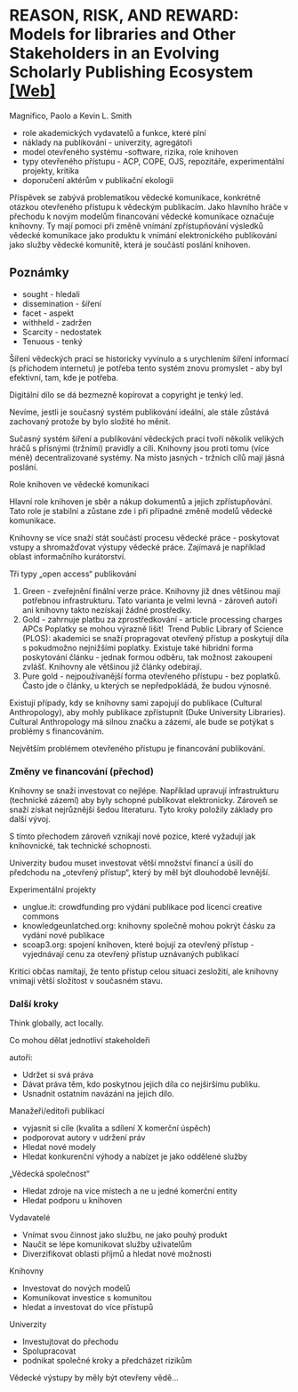 # REASON, RISK, AND REWARD: Models for libraries and Other Stakeholders in an Evolving Scholarly Publishing Ecosystem [[Web]](https://culanth.org/articles/735-reason-risk-and-reward-models-for-libraries-and)

Magnifico, Paolo a Kevin L. Smith

- role akademických vydavatelů a funkce, které plní
- náklady na publikování - univerzity, agregátoři
- model otevřeného systému -software, rizika, role knihoven
- typy otevřeného přístupu - ACP, COPE, OJS, repozitáře, experimentální projekty, kritika
- doporučení aktérům v publikační ekologii

Příspěvek se zabývá problematikou vědecké komunikace, konkrétně otázkou otevřeného přístupu k vědeckým publikacím. Jako hlavního hráče v přechodu k novým modelům financování vědecké komunikace označuje knihovny. Ty mají pomoci při změně vnímání zpřístupňování výsledků vědecké komunikace jako produktu k vnímání elektronického publikování jako služby vědecké komunitě, která je součástí poslání knihoven. 


## Poznámky

- sought - hledali
- dissemination - šíření
- facet - aspekt
- withheld - zadržen
- Scarcity - nedostatek
- Tenuous - tenký


Šíření vědeckých prací se historicky vyvinulo a s urychlením šíření informací (s příchodem internetu) je potřeba tento systém znovu promyslet - aby byl efektivní, tam, kde je potřeba.

Digitální dílo se dá bezmezně kopírovat a copyright je tenký led.

Nevíme, jestli je současný systém publikování ideální, ale stále zůstává zachovaný protože by bylo složité ho měnit.

Sučasný systém šíření a publikování vědeckých prací tvoří několik velikých hráčů s přísnými (tržními) pravidly a cíli. Knihovny jsou proti tomu (více méně) decentralizované systémy. Na místo jasných - tržních cílů mají jásná poslání.


Role knihoven ve vědecké komunikaci

Hlavní role knihoven je sběr a nákup dokumentů a jejich zpřístupňování. Tato role je stabilní a zůstane zde i při případné změně modelů vědecké komunikace.

Knihovny se více snaží stát součástí procesu vědecké práce - poskytovat vstupy a shromažďovat výstupy vědecké práce. Zajímavá je například oblast informačního kurátorství.

Tři typy „open access“ publikování
1. Green - zveřejnění finální verze práce. Knihovny již dnes většinou mají potřebnou infrastrukturu. Tato varianta je velmi levná - zároveň autoři ani knihovny takto nezískají žádné prostředky.
2. Gold - zahrnuje platbu za zprostředkování - article processing charges APCs Poplatky se mohou výrazně lišit!  Trend Public Library of Science (PLOS): akademici se snaží propragovat otevřený přístup a poskytují díla s pokudmožno nejnižšími poplatky. Existuje také hibridní forma poskytování článku - jednak formou odběru, tak možnost zakoupení zvlášť. Knihovny ale většinou již články odebírají. 
3. Pure gold - nejpoužívanější forma otevřeného přístupu - bez poplatků. Často jde o články, u kterých se nepředpokládá, že budou výnosné.

Existují případy, kdy se knihovny sami zapojují do publikace (Cultural Anthropology), aby mohly publikace zpřístupnit (Duke University Libraries). Cultural Anthropology má silnou značku a zázemí, ale bude se potýkat s problémy s financováním.

Největším problémem otevřeného přístupu je financování publikování.


### Změny ve financování (přechod)

Knihovny se snaží investovat co nejlépe. Například upravují infrastrukturu (technické zázemí) aby byly schopné publikovat elektronicky. Zároveň se snaží získat nejrůznější šedou literaturu.
Tyto kroky položily základy pro další vývoj.

S tímto přechodem zároveň vznikají nové pozice, které vyžadují jak knihovnické, tak technické schopnosti.

Univerzity budou muset investovat větší množství financí a úsilí do předchodu na „otevřený přístup“, který by měl být dlouhodobě levnější.

Experimentální projekty
- unglue.it: crowdfunding pro výdání publikace pod licencí creative commons
- knowledgeunlatched.org: knihovny společně mohou pokrýt čásku za vydání  nové publikace
- scoap3.org: spojení knihoven, které bojují za otevřený přístup - vyjednávají cenu za otevřený přístup uznávaných publikací

Kritici občas namítají, že tento přístup celou situaci zesložití, ale knihovny vnímají větší složitost v současném stavu.


### Další kroky

Think globally, act locally.

Co mohou dělat jednotliví stakeholdeři

autoři:
- Udržet si svá práva
- Dávat práva těm, kdo poskytnou jejich díla co nejširšímu publiku.
- Usnadnit ostatním navázání na jejich dílo.

Manažeři/editoři publikací
- vyjasnit si cíle (kvalita a sdílení X komerční úspěch)
- podporovat autory v udržení práv
- Hledat nové modely
- Hledat konkurenční výhody a nabízet je jako oddělené služby

„Vědecká společnost“
- Hledat zdroje na více místech a ne u jedné komerční entity
- Hledat podporu u knihoven

Vydavatelé
- Vnímat svou činnost jako službu, ne jako pouhý produkt
- Naučit se lépe komunikovat služby uživatelům
- Diverzifikovat oblasti příjmů a hledat nové možnosti

Knihovny
- Investovat do nových modelů
- Komunikovat investice s komunitou
- hledat a investovat do více přístupů 

Univerzity
- Investujtovat do přechodu
- Spolupracovat
- podnikat společné kroky a předcházet rizikům

Vědecké výstupy by měly být otevřeny vědě…


